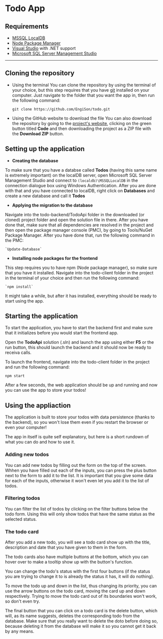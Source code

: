 # Todo App

## Requirements
- [MSSQL LocalDB](https://docs.microsoft.com/en-us/sql/database-engine/configure-windows/sql-server-express-localdb?view=sql-server-ver15)
- [Node Package Manager](https://nodejs.org/en/)
- [Visual Studio](https://visualstudio.microsoft.com/) with .NET support
- [Microsoft SQL Server Management Studio](https://docs.microsoft.com/en-us/sql/ssms/download-sql-server-management-studio-ssms?view=sql-server-ver15)
---

## Cloning the repository
- Using the terminal
You can clone the repository by using the terminal of your choice, but this step requires that you have [git](https://git-scm.com/) installed on your computer. Just navigate to the  folder that you want the app in, then run the following command:

    `git clone https://github.com/EngiSon/todo.git`

- Using the GitHub website to download the file
You can also download the repository by going to the [project's website](https://github.com/EngiSon/todo), clicking on the green button titled **Code** and  then downloading the project as a ZIP file with the **Download ZIP** button.

## Setting up the application
- **Creating the database**

To make sure that you have a databse called **Todos** (having this same name is extremely important) on the localDB server, open Microsoft SQL Server Management Studio and connect to `(localdb)\MSSQLLocalDB` in the connection dialogue box using Windows Authentication.
After you are done with that and you have connected to localDB, right click on **Databases** and create a new database and call it **Todos**
- **Applying the migration to the database**

Navigate into the todo-backend/TodoApi folder in the downloaded (or cloned) project folder and open the solution file in there. After you have done that, make sure that all dependencies are resolved in the project and then open the package manager console (PMC), by going to Tools/NuGet Package Manager. After you have done that, run the following command in the PMC:

    `Update-Database`

- **Installing node packages for the frontend**

This step requires you to have npm (Node package manager), so make sure that you have it installed.
Navigate into the todo-client folder in the project in the terminal of your choice and then run the following command:

    `npm install`

It might take a while, but after it has installed, everything should be ready to start using the app.

## Starting the application

To start the application, you have to start the backend first and make sure that it initializes before you would start the frontend app.

Open the **TodoApi** solution (.sln) and launch the app using either **F5** or the run button, this should launch the backend and it should now be ready to receiva calls.

To launch the frontend, navigate into the todo-client folder in the project and run the following command:

`npm start`

After a few seconds, the web application should be up and running and now you can use the app to store your todos!

## Using the appliaction

The application is built to store your todos with data persistence (thanks to the backend), so you won't lose them even if you restart the browser or even your computer!

The app in itself is quite self explanatory, but here is a short rundown of what you can do and how to use it.

### Adding new todos

You can add new todos by filling out the form on the top of the screen. Whhen you have filled out each of the inputs, you can press the plus button next to the form to add it to the list. It is important that you give some data for each of the inputs, otherwise it won't even let you add it to the list of todos.

### Filtering todos

You can filter the list of todos by clicking on the filter buttons below the todo form. Using this will only show todos that have the same status as the selected status.

### The todo card

After you add a new todo, you will see a todo card show up with the title, description and date that you have given to them in the form.

The todo cards also have multiple buttons at the bottom, which you can hover over to make a tooltip show up with the button's function.

You can change the todo's status with the first four buttons (if the status you are trying to change it to is already the status it has, it will do nothing).

To move the todo up and down in the list, thus changing its priority, you can use the arrow buttons on the todo card, moving the card up and down respectively. Trying to move the todo card out of its boundaries won't work, so don't even try.

The final button that you can click on a todo card is the delete button, which will, as its name suggests, deletes the corresponding todo from the database. Make sure that you really want to delete the doto before doing so, because deleting it from the database will make it so you cannot get it back by any means.